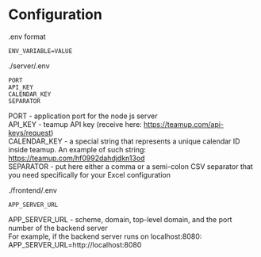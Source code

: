 # Configuration
.env format
```shell
ENV_VARIABLE=VALUE
```
./server/.env
```shell
PORT
API_KEY
CALENDAR_KEY
SEPARATOR
```
PORT - application port for the node js server  
API_KEY - teamup API key (receive here: https://teamup.com/api-keys/request)  
CALENDAR_KEY - a special string that represents a unique calendar ID inside teamup. An example of such string: https://teamup.com/hf0992dahdjdkn13od  
SEPARATOR - put here either a comma or a semi-colon CSV separator that you need specifically for your Excel configuration

./frontend/.env
```shell
APP_SERVER_URL
```
APP_SERVER_URL - scheme, domain, top-level domain, and the port number of the backend server  
For example, if the backend server runs on localhost:8080: APP_SERVER_URL=http://localhost:8080
